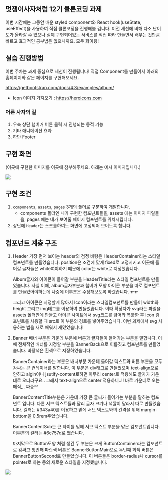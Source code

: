 ## 멋쟁이사자처럼 12기 클론코딩 과제

이번 시간에는 그동안 배운 styled component와 React hook(useState, useEffect)을 사용하여 직접 클론코딩을 진행해볼 겁니다.
이전 세션에 비해 다소 난이도가 올라갈 수 있으나 실제 구현되어있는 서비스를 직접 따라 만들면서 배우는 것만큼 빠르고 효과적인 공부법은 없으니까요.
모두 화이팅!

## 실습 진행방법

이번 주차는 과제 중심으로 세션이 진행됩니다!
직접 Component를 만들어서 아래의 홈페이지와 같은 페이지를 구현해보세요.

https://getbootstrap.com/docs/4.3/examples/album/

- Icon 이미지 가져오기 : https://heroicons.com

### 어른 사자의 길

1. 우측 상단 햄버거 버튼 클릭 시 진행되는 동적 기능
2. 기타 애니메이션 효과
3. 하단 Footer

## 구현 화면

(이곳에 구현한 이미지를 이곳에 첨부해주세요. 아래는 예시 이미지입니다.)

![](https://velog.velcdn.com/images/wuzoo/post/509d4112-3edb-482d-82cb-89edf105a060/image.png)

## 구현 조건

1. `components`, `assets`, `pages` 3개의 폴더로 구분하여 개발합니다.
   - components 폴더엔 내가 구현한 컴포넌트들을, assets 에는 이미지 파일들을, pages 에는 내가 보여줄 페이지 컴포넌트를 위치시킵니다.
2. 상단에 `Header`는 스크롤하여도 화면에 고정되어 보이도록 합니다.

## 컴포넌트 계층 구조

1. Header
   가장 먼저 보이는 header의 검정 바탕은 HeaderContainer라는 스타일 컴포넌트를 만들었습니다. position은 조건에 맞게 fixed로 고정시키고 이곳에 들어갈 글자들은 white여야하기 떄문에 color는 white로 지정했습니다.

   Album글자와 아이콘이 들어갈 부분을 HeaderTitle라는 스타일 컴포넌트를 만들었습니다. 사실 이때, album글자부분과 햄버거 모양 아이콘 부분을 따로 컴포넌트를 만들었어야하는데 나중에 이부분은 수정해보도록 하겠습니다. ㅠㅠ

   그리고 아이콘은 지정할게 많아서 Icon이라는 스타일컴포넌트를 만들어 width와 height 그리고 img태그를 이용하여 만들었습니다. 이때 확장자가 svg라는 파일을 assets 폴더안에 만들고 아이콘 사이트에서 svg코드를 긁어와 복붙한 후 Icon 컴포넌트를 사용할 때 src로 이 부분의 경로를 넣어주었습니다. 이번 과제에서 svg 사용하는 법을 새로 배워서 재밌었습니다!

2. Banner
   배너 부분은 가운데 부분에 버튼과 글자들이 들어가는 부분을 말합니다.
   이때 전체적인 배너를 지정할 부분을 BannerBack으로 이름짓고 컴포넌트를 만들었습니다. 바탕색은 흰색으로 지정하였습니다.

   BannerContainer라는 부분은 배너부분 가운데 들어갈 텍스트와 버튼 부분을 모두 감싸는 큰 컨테이너를 말합니다. 이 부분은 div태그로 만들었으며 text-align으로 안하고 algin이나 jsutify-content로하면 아무리 center로 적용해도 글자가 가운데로 오더라구요.. 그래서 text-align으로 center 적용하니..!! 바로 가운데로 오는 매직,,, 짜증^^

   BannerContentTitle부분은 가운데 가장 큰 글씨가 들어가는 부분을 말하는 컴포넌트 입니다. 다른 서브 텍스트들과 달리 글자 크기나 색깔이 달라서 따로 만들었습니다. 컬러는 #343a40를 이용하고 밑에 서브 텍스트와의 간격을 위해 margin-bottom을 0.5rem주었습니다.

   BannerContentSub는 큰 타이틀 밑에 서브 텍스트 부분을 맡은 컴포넌트입니다. 이부분의 컬러는 #6c757d로 했습니다.

   마지막으로 Button모양 처럼 생긴 두 부분은 크게 ButtonContainer라는 컴포넌트로 감싸고 첫번째 파란색 버튼은 BannerButtonMain으로 두번째 회색 버튼은 BannerButtonSecond로 만들었습니다. 이 버튼들은 border-radius나 cursor를 pointer로 하는 등의 새로운 스타일을 지정했습니다.

![](https://velog.velcdn.com/images/wuzoo/post/ab092dd4-595e-41ab-a850-85cab0c83e80/image.png)
